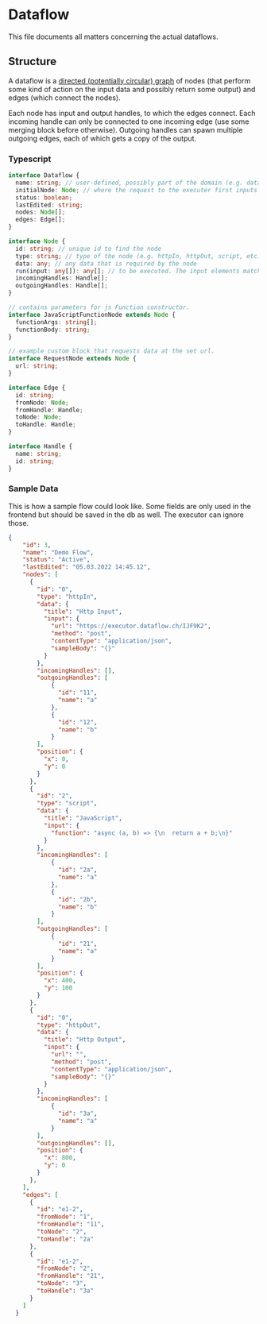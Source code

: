 # Dataflow

This file documents all matters concerning the actual dataflows.

## Structure

A dataflow is a [directed (potentially circular) graph](https://en.wikipedia.org/wiki/Directed_graph) of nodes (that perform some kind of action on the input data and possibly return some output) and edges (which connect the nodes).

Each node has input and output handles, to which the edges connect. Each incoming handle can only be connected to one incoming edge (use some merging block before otherwise). Outgoing handles can spawn multiple outgoing edges, each of which gets a copy of the output.

### Typescript

```typescript
interface Dataflow {
  name: string; // user-defined, possibly part of the domain (e.g. dataflowname.username.executor.flooq.io)
  initialNode: Node; // where the request to the executer first inputs the structure.
  status: boolean;
  lastEdited: string;
  nodes: Node[];
  edges: Edge[];
}

interface Node {
  id: string; // unique id to find the node
  type: string; // type of the node (e.g. httpIn, httpOut, script, etc.)
  data: any; // any data that is required by the node
  run(input: any[]): any[]; // to be executed. The input elements match the incoming handles, the output elements the outgoing handles. Storage/transmission of the data is to be implemented by the actual block implementations.
  incomingHandles: Handle[];
  outgoingHandles: Handle[];
}

// contains parameters for js Function constructor.
interface JavaScriptFunctionNode extends Node {
  functionArgs: string[];
  functionBody: string;
}

// example custom block that requests data at the set url.
interface RequestNode extends Node {
  url: string;
}

interface Edge {
  id: string;
  fromNode: Node;
  fromHandle: Handle;
  toNode: Node;
  toHandle: Handle;
}

interface Handle {
  name: string;
  id: string;
}
```

### Sample Data

This is how a sample flow could look like. Some fields are only used in the frontend but should be saved in the db as well. The executor can ignore those.

```json
{
    "id": 3,
    "name": "Demo Flow",
    "status": "Active",
    "lastEdited": "05.03.2022 14:45.12",
    "nodes": [
      {
        "id": "0", 
        "type": "httpIn",
        "data": {
          "title": "Http Input",
          "input": {
            "url": "https://executor.dataflow.ch/IJF9K2",
            "method": "post",
            "contentType": "application/json",
            "sampleBody": "{}"
          }
        },
        "incomingHandles": [],
        "outgoingHandles": [
            {
              "id": "11",
              "name": "a"
            },
            {
              "id": "12",
              "name": "b"
            }
        ],
        "position": {
          "x": 0,
          "y": 0
        }
      },
      {
        "id": "2",
        "type": "script",
        "data": {
          "title": "JavaScript",
          "input": {
            "function": "async (a, b) => {\n  return a + b;\n}"
          }
        },
        "incomingHandles": [
            {
              "id": "2a",
              "name": "a"
            },
            {
              "id": "2b",
              "name": "b"
            }
        ],
        "outgoingHandles": [
            {
              "id": "21",
              "name": "a"
            }
        ],
        "position": {
          "x": 400,
          "y": 100
        }
      },
      {
        "id": "0", 
        "type": "httpOut",
        "data": {
          "title": "Http Output",
          "input": {
            "url": "",
            "method": "post",
            "contentType": "application/json",
            "sampleBody": "{}"
          }
        },
        "incomingHandles": [
            {
              "id": "3a",
              "name": "a"
            }
        ],
        "outgoingHandles": [],
        "position": {
          "x": 800,
          "y": 0
        }
      },
    ],
    "edges": [
      {
        "id": "e1-2",
        "fromNode": "1",
        "fromHandle": "11",
        "toNode": "2",
        "toHandle": "2a"
      },
      {
        "id": "e1-2",
        "fromNode": "2",
        "fromHandle": "21",
        "toNode": "3",
        "toHandle": "3a"
      }
    ]
  }
```